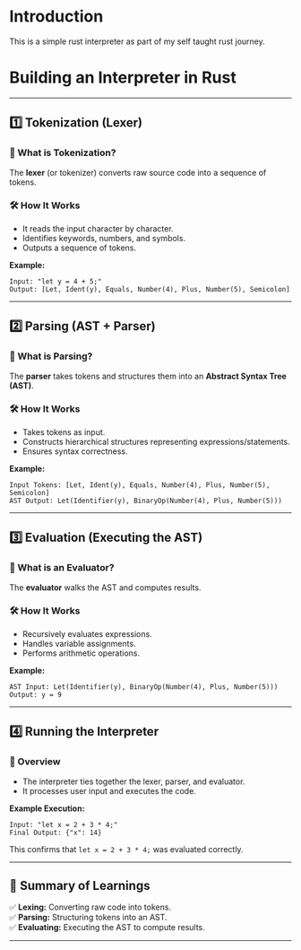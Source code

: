 # Introduction
This is a simple rust interpreter as part of my self taught rust journey.


# **Building an Interpreter in Rust**

---

## **1️⃣ Tokenization (Lexer)**
### **📌 What is Tokenization?**
The **lexer** (or tokenizer) converts raw source code into a sequence of tokens.

### **🛠 How It Works**
- It reads the input character by character.
- Identifies keywords, numbers, and symbols.
- Outputs a sequence of tokens.

**Example:**
```
Input: "let y = 4 + 5;"
Output: [Let, Ident(y), Equals, Number(4), Plus, Number(5), Semicolon]
```

---

## **2️⃣ Parsing (AST + Parser)**
### **📌 What is Parsing?**
The **parser** takes tokens and structures them into an **Abstract Syntax Tree (AST)**.

### **🛠 How It Works**
- Takes tokens as input.
- Constructs hierarchical structures representing expressions/statements.
- Ensures syntax correctness.

**Example:**
```
Input Tokens: [Let, Ident(y), Equals, Number(4), Plus, Number(5), Semicolon]
AST Output: Let(Identifier(y), BinaryOp(Number(4), Plus, Number(5)))
```

---

## **3️⃣ Evaluation (Executing the AST)**
### **📌 What is an Evaluator?**
The **evaluator** walks the AST and computes results.

### **🛠 How It Works**
- Recursively evaluates expressions.
- Handles variable assignments.
- Performs arithmetic operations.

**Example:**
```
AST Input: Let(Identifier(y), BinaryOp(Number(4), Plus, Number(5)))
Output: y = 9
```

---

## **4️⃣ Running the Interpreter**
### **📌 Overview**
- The interpreter ties together the lexer, parser, and evaluator.
- It processes user input and executes the code.

**Example Execution:**
```
Input: "let x = 2 + 3 * 4;"
Final Output: {"x": 14}
```
This confirms that `let x = 2 + 3 * 4;` was evaluated correctly.

---

## **📌 Summary of Learnings**
✅ **Lexing:** Converting raw code into tokens.  
✅ **Parsing:** Structuring tokens into an AST.  
✅ **Evaluating:** Executing the AST to compute results.  

---

